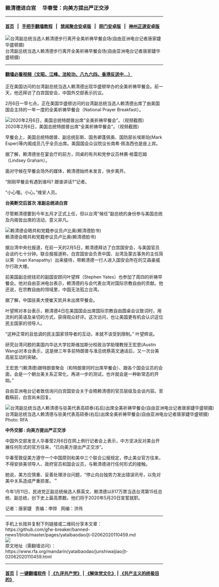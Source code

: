 ### 赖清德进白宫 　华春莹：向美方提出严正交涉
------------------------

#### [首页](https://github.com/gfw-breaker/banned-news1/blob/master/README.md) &nbsp;&nbsp;|&nbsp;&nbsp; [手把手翻墙教程](https://github.com/gfw-breaker/guides/wiki) &nbsp;&nbsp;|&nbsp;&nbsp; [禁闻聚合安卓版](https://github.com/gfw-breaker/bn-android) &nbsp;&nbsp;|&nbsp;&nbsp; [网门安卓版](https://github.com/oGate2/oGate) &nbsp;&nbsp;|&nbsp;&nbsp; [神州正道安卓版](https://github.com/SzzdOgate/update) 



<div id="headerimg">
 <img alt="台湾副总统当选人赖清德步行离开全美祈祷早餐会场(自由亚洲电台记者唐家婕华盛顿摄)" src="https://www.rfa.org/mandarin/yataibaodao/junshiwaijiao/jt-02062020110459.html/1.jpg/@@images/d64e33d7-10f7-4f5d-8d7d-e02a82358ebc.jpeg" title="台湾副总统当选人赖清德步行离开全美祈祷早餐会场(自由亚洲电台记者唐家婕华盛顿摄)"/>
 <div id="headerimgcontents">
  <div id="headerimgcaption">
   <span>
    台湾副总统当选人赖清德步行离开全美祈祷早餐会场(自由亚洲电台记者唐家婕华盛顿摄)
   </span>
   <!-- zoomattribute -->
  </div>
  <!-- headerimgcaption -->
 </div>
 <!-- headerimagecontents -->
</div>

<hr/>


#### [翻墙必看视频（文昭、江峰、法轮功、八九六四、香港反送中...）](http://167.172.214.107/home.html)

<div id="storytext">
 <div>
  <div class="slot_header">
  </div>
 </div>
 <p>
  正在美国访问的台湾副总统当选人赖清德出现华盛顿举办的全美祈祷早餐会。前一天，他还拜访了白宫国安会，中国外交部表示抗议。
 </p>
 <p>
  2月6日一早七点，正在美国华盛顿访问的台湾副总统当选人赖清德出席了由美国国会主持的一年一度的全美祈祷早餐会（National Prayer Breakfast）。
 </p>
 <p>
  <div class="image-inline captioned" style="width:680px;">
   <div style="width:680px;">
    <img alt="2020年2月6日，美国总统特朗普出席“全美祈祷早餐会”。（视频截图）" src="https://www.rfa.org/mandarin/yataibaodao/junshiwaijiao/jt-02062020110459.html/0206b.jpg" title="2020年2月6日，美国总统特朗普出席“全美祈祷早餐会”。（视频截图）"/>
   </div>
   <div class="image-caption">
    <span style="width:680px;">
     2020年2月6日，美国总统特朗普出席“全美祈祷早餐会”。（视频截图）
    </span>
    <span class="copyright">
    </span>
   </div>
  </div>
 </p>
 <p>
  早餐会上，美国总统特朗普、副总统彭斯、国务卿蓬佩奥、国防部长埃斯珀(Mark Esper)等内阁成员几乎全员出席。美国国会众议院议长南希·佩洛西也是座上宾。
 </p>
 <p>
  据了解，赖清德坐在宴会厅的前方，同桌的有共和党参议员林赛·格雷厄姆（Lindsey Graham）。
 </p>
 <p>
  面对守候在早餐会场外的媒体，赖清德始终未发言，快步离开。
 </p>
 <p>
  “刚刚早餐会有遇到谁吗? 跟谁讲话?”记者。
 </p>
 <p>
  “小心喔。小心。”维安人员。
 </p>
 <p>
 </p>
 <p>
 </p>
 <p>
  <b>
   台美断交后首次
  </b>
  <b>
  </b>
  <b>
  </b>
  <b>
   准副总统进白宫
  </b>
 </p>
 <p>
  尽管赖清德要到今年五月才正式上任，但以台湾“候任”副总统的身份参与美国总统及内阁皆出席的活动，意义非凡。
 </p>
 <p>
  <div class="image-inline captioned" style="width:680px;">
   <div style="width:680px;">
    <img alt="赖清德会晤共和党籍参议员卢比奥(赖清德脸书)" src="https://www.rfa.org/mandarin/yataibaodao/junshiwaijiao/jt-02062020110459.html/3.jpg" title="赖清德会晤共和党籍参议员卢比奥(赖清德脸书)"/>
   </div>
   <div class="image-caption">
    <span style="width:680px;">
     赖清德会晤共和党籍参议员卢比奥(赖清德脸书)
    </span>
    <span class="copyright">
    </span>
   </div>
  </div>
 </p>
 <p>
  据台湾中央社报道，在前一天的2月5日，赖清德拜访了白宫国安会，与美国官员会谈约七十分钟。联合报报道称，白宫国安会负责中国、台湾及蒙古事务的主任简以荣（Ivan Kanapathy）出来接待，带赖清德一行人进入国安会所在的艾森豪威尔行政大楼。
 </p>
 <p>
  前美国副总统钱尼的副国安顾问叶望辉（Stephen Yates）也参加了周四的祈祷早餐会。他对自由亚洲电台表示，赖清德的与会代表台湾对国际宗教自由的贡献。他还说，在宗教自由的领域里，中国无法孤立台湾。
 </p>
 <p>
  据了解，中国驻美大使崔天凯并未出席早餐会。
 </p>
 <p>
  叶望辉对本台表示，赖清德4日在美国国会出席国际宗教自由圆桌会议致词时，用流利的英语及亲切的方式，获得观众好评。这次访问，也让美国更有机会认识这位民主国家的领导人。
 </p>
 <p>
  “这种正常的且低调的民主国家领导者的互动，本就不该受到限制。” 叶望辉说。
 </p>
 <p>
  研究台湾问题的美国内华达大学拉斯维加斯分校政治学助理教授王宏恩(Austin Wang)对本台表示，这是继三年多前特朗普与准总统蔡英文通话后，又一次台美高层互动的突破。
 </p>
 <p>
  王宏恩:“(赖清德)跟特朗普聚会（和特朗普同时出席早餐会）、跟各个国会议员的会面，会是一个朝台美关系正常化，再进一步的测试，也许就会是一种新常态的开始。”
 </p>
 <p>
  自由亚洲电台记者致信询问白宫国安会关于会晤赖清德的官员层级及会谈内容。至截稿前，白宫尚未回复。
 </p>
 <p>
  <div class="image-inline captioned" style="width:680px;">
   <div style="width:680px;">
    <img alt="台湾副总统当选人赖清德与驻美代表高硕泰(右后)出席全美祈祷早餐会(自由亚洲电台记者唐家婕华盛顿摄)" src="https://www.rfa.org/mandarin/yataibaodao/junshiwaijiao/jt-02062020110459.html/2.jpg" title="台湾副总统当选人赖清德与驻美代表高硕泰(右后)出席全美祈祷早餐会(自由亚洲电台记者唐家婕华盛顿摄)"/>
   </div>
   <div class="image-caption">
    <span style="width:680px;">
     台湾副总统当选人赖清德与驻美代表高硕泰(右后)出席全美祈祷早餐会(自由亚洲电台记者唐家婕华盛顿摄)
    </span>
    <span class="copyright">
     Photo: RFA
    </span>
   </div>
  </div>
 </p>
 <p>
  <b>
   中外交部
  </b>
  <b>
   :
  </b>
  <b>
   向美方提出严正交涉
  </b>
 </p>
 <p>
  中国外交部发言人华春莹2月6日在网上例行记者会上表示，中方坚决反对美台开展任何形式的官方往来，“已向美方提出严正交涉”。
 </p>
 <p>
  华春莹敦促美方遵守一个中国原则和美中三个联合公报规定，停止美台官方往来，不得安排美领导人、政府官员和国会议员，与赖清德进行任何形式的接触。
 </p>
 <p>
  她说，美方应慎重、妥善处理涉台问题，“停止向台独势力发出错误讯号，以免对美中关系造成严重损害。＂
 </p>
 <p>
  今年1月11日，民进党正副总统候选人蔡英文、赖清德以817万票当选台湾第15任总统、副总统，创下史上最高票数。他们将于2020年5月20日宣誓就职。
 </p>
 <p>
 </p>
 <p>
  记者：唐家婕   责编：申铧   网编：洪伟
 </p>
</div>

<hr/>
手机上长按并复制下列链接或二维码分享本文章：<br/>
https://github.com/gfw-breaker/banned-news1/blob/master/pages/yataibaodao/jt-02062020110459.md <br/>
<a href='https://github.com/gfw-breaker/banned-news1/blob/master/pages/yataibaodao/jt-02062020110459.md'><img src='https://github.com/gfw-breaker/banned-news1/blob/master/pages/yataibaodao/jt-02062020110459.md.png'/></a> <br/>
原文地址（需翻墙访问）：https://www.rfa.org/mandarin/yataibaodao/junshiwaijiao/jt-02062020110459.html


------------------------
#### [首页](https://github.com/gfw-breaker/banned-news1/blob/master/README.md) &nbsp;|&nbsp; [一键翻墙软件](https://github.com/gfw-breaker/nogfw/blob/master/README.md) &nbsp;| [《九评共产党》](https://github.com/gfw-breaker/9ping.md/blob/master/README.md#九评之一评共产党是什么) | [《解体党文化》](https://github.com/gfw-breaker/jtdwh.md/blob/master/README.md) | [《共产主义的终极目的》](https://github.com/gfw-breaker/gczydzjmd.md/blob/master/README.md)


<img src='http://gfw-breaker.win/banned-news/pages/yataibaodao/jt-02062020110459.md' width='0px' height='0px'/>